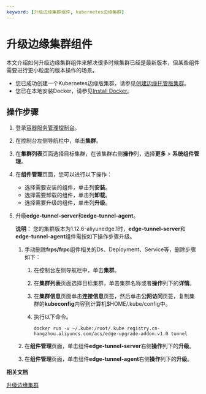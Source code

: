 ```yaml
---
keyword: [升级边缘集群组件, kubernetes边缘集群]
---
```


# 升级边缘集群组件

本文介绍如何升级边缘集群组件来解决很多时候集群已经是最新版本，但某些组件需要进行更小粒度的版本操作的场景。

-   您已成功创建一个Kubernetes边缘版集群，请参见[创建边缘托管版集群](/cn.zh-CN/边缘容器服务ACK@Edge用户指南/边缘托管集群管理/创建边缘托管版集群.md)。
-   您已在本地安装Docker，请参见[Install Docker](https://docs.docker.com/install/)。

## 操作步骤

1.  登录[容器服务管理控制台](https://cs.console.aliyun.com)。

2.  在控制台左侧导航栏中，单击**集群**。

3.  在**集群列表**页面选择目标集群，在该集群右侧**操作**列，选择**更多** \> **系统组件管理**。

4.  在**组件管理**页面，您可以进行以下操作：

    -   选择需要安装的组件，单击列**安装**。
    -   选择需要卸载的组件，单击列**卸载**。
    -   选择需要升级的组件，单击列**升级**。
5.  升级**edge-tunnel-server**和**edge-tunnel-agent**。

    **说明：** 您的集群版本为1.12.6-aliyunedge.1时，**edge-tunnel-server**和**edge-tunnel-agent**组件需按如下操作步骤升级。

    1.  手动删除**frps/frpc**组件相关的Ds、Deployment、Service等，删除步骤如下：

        1.  在控制台左侧导航栏中，单击**集群**。
        2.  在**集群列表**页面选择目标集群，单击集群名称或者**操作**列下的**详情**。
        3.  在**集群信息**页面单击**连接信息**页签，然后单击**公网访问**页签，复制集群的**kubeconfig**内容到计算机$HOME/.kube/config中。
        4.  执行以下命令。

            ```
            docker run -v ~/.kube:/root/.kube registry.cn-hangzhou.aliyuncs.com/acs/edge-upgrade-addon:v1.0 tunnel
            ```

    2.  在**组件管理**页面，单击组件**edge-tunnel-server**右侧**操作**列下的**升级**。

    3.  在**组件管理**页面，单击组件**edge-tunnel-agent**右侧**操作**列下的**升级**。


**相关文档**  


[升级边缘集群](/cn.zh-CN/边缘容器服务ACK@Edge用户指南/边缘托管集群管理/升级边缘集群.md)

